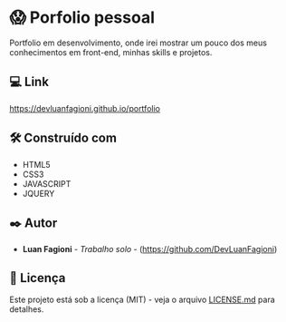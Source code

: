 # 😱 Porfolio pessoal

Portfolio em desenvolvimento, onde irei mostrar um pouco dos meus conhecimentos em front-end, minhas skills e projetos.

## 💻 Link 

https://devluanfagioni.github.io/portfolio

## 🛠️ Construído com

 - HTML5
 - CSS3
 - JAVASCRIPT
 - JQUERY

## ✒️ Autor

* **Luan Fagioni** - *Trabalho solo* - (https://github.com/DevLuanFagioni)

## 📄 Licença

Este projeto está sob a licença (MIT) - veja o arquivo [LICENSE.md](https://github.com/DevLuanFagioni/portfolio/blob/main/LICENSE) para detalhes.

